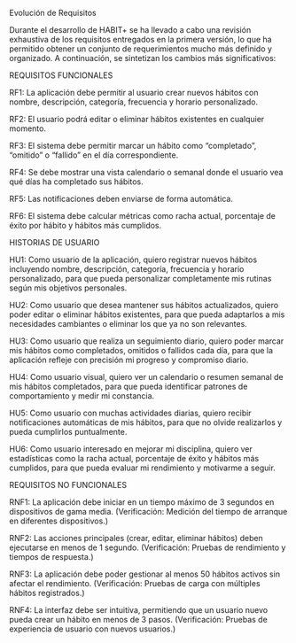Evolución de Requisitos


Durante el desarrollo de HABIT+ se ha llevado a cabo una revisión exhaustiva de los requisitos entregados en la primera versión, lo que ha permitido obtener un conjunto de requerimientos mucho más definido y organizado. A continuación, se sintetizan los cambios más significativos:


REQUISITOS FUNCIONALES


RF1: La aplicación debe permitir al usuario crear nuevos hábitos con nombre, descripción, categoría, frecuencia y horario personalizado.

RF2: El usuario podrá editar o eliminar hábitos existentes en cualquier momento.

RF3: El sistema debe permitir marcar un hábito como “completado”, “omitido” o “fallido” en el día correspondiente.

RF4: Se debe mostrar una vista calendario o semanal donde el usuario vea qué días ha completado sus hábitos.

RF5: Las notificaciones deben enviarse de forma automática.

RF6: El sistema debe calcular métricas como racha actual, porcentaje de éxito por hábito y hábitos más cumplidos.


HISTORIAS DE USUARIO


HU1: Como usuario de la aplicación, quiero registrar nuevos hábitos incluyendo nombre, descripción, categoría, frecuencia y horario personalizado, para que pueda personalizar completamente mis rutinas según mis objetivos personales.

HU2: Como usuario que desea mantener sus hábitos actualizados, quiero poder editar o eliminar hábitos existentes, para que pueda adaptarlos a mis necesidades cambiantes o eliminar los que ya no son relevantes.

HU3: Como usuario que realiza un seguimiento diario, quiero poder marcar mis hábitos como completados, omitidos o fallidos cada día, para que la aplicación refleje con precisión mi progreso y compromiso diario.

HU4: Como usuario visual, quiero ver un calendario o resumen semanal de mis hábitos completados, para que pueda identificar patrones de comportamiento y medir mi constancia.

HU5: Como usuario con muchas actividades diarias, quiero recibir notificaciones automáticas de mis hábitos, para que no olvide realizarlos y pueda cumplirlos puntualmente.

HU6: Como usuario interesado en mejorar mi disciplina, quiero ver estadísticas como la racha actual, porcentaje de éxito y hábitos más cumplidos, para que pueda evaluar mi rendimiento y motivarme a seguir.


REQUISITOS NO FUNCIONALES


RNF1: La aplicación debe iniciar en un tiempo máximo de 3 segundos en dispositivos de gama media. (Verificación: Medición del tiempo de arranque en diferentes dispositivos.)

RNF2: Las acciones principales (crear, editar, eliminar hábitos) deben ejecutarse en menos de 1 segundo. (Verificación: Pruebas de rendimiento y tiempos de respuesta.)

RNF3: La aplicación debe poder gestionar al menos 50 hábitos activos sin afectar el rendimiento. (Verificación: Pruebas de carga con múltiples hábitos registrados.)

RNF4: La interfaz debe ser intuitiva, permitiendo que un usuario nuevo pueda crear un hábito en menos de 3 pasos. (Verificación: Pruebas de experiencia de usuario con nuevos usuarios.)